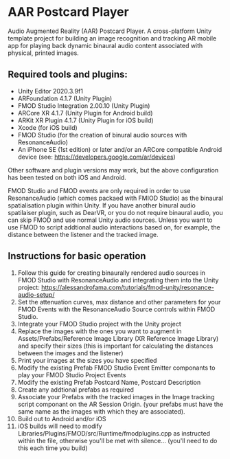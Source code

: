 # AAR Postcard Player

Audio Augmented Reality (AAR) Postcard Player. A cross-platform Unity template project for building an image recognition and tracking AR mobile app for playing back dynamic binaural audio content associated with physical, printed images.

## Required tools and plugins:

* Unity Editor 2020.3.9f1
* ARFoundation 4.1.7 (Unity Plugin)
* FMOD Studio Integration 2.00.10 (Unity Plugin)
* ARCore XR 4.1.7 (Unity Plugin for Android build)
* ARKit XR Plugin 4.1.7 (Unity Plugin for iOS build)
* Xcode (for iOS build)
* FMOD Studio (for the creation of binural audio sources with ResonanceAudio)
* An iPhone SE (1st edition) or later and/or an ARCore compatible Android device (see: https://developers.google.com/ar/devices)

Other software and plugin versions may work, but the above configuration has been tested on both iOS and Android.

FMOD Studio and FMOD events are only required in order to use ResonanceAudio (which comes packaed with FMIOD Studio) as the binaural spatialisation plugin within Unity. If you have another binural audio spatilaiser plugin, such as DearVR, or you do not require binaural audio, you can skip FMOD and use normal Unity audio sources. Unless you want to use FMOD to script addtional audio interactions based on, for example, the distance between the listener and the tracked image.

## Instructions for basic operation

1. Follow this guide for creating binaurally rendered audio sources in FMOD Studio with ResonanceAudio and integrating them into the Unity project: https://alessandrofama.com/tutorials/fmod-unity/resonance-audio-setup/
2. Set the attenuation curves, max distance and other parameters for your FMOD Events with the ResonanceAudio Source controls within FMOD Studio.
3. Integrate your FMOD Studio project with the Unity project
4. Replace the images with the ones you want to augment in Assets/Prefabs/Reference Image Library (XR Reference Image Library) and specify their sizes (this is important for calculating the distances between the images and the listener)
5. Print your images at the sizes you have specified
6. Modify the existing Prefab FMOD Studio Event Emitter componants to play your FMOD Studio Project Events
7. Modify the existing Prefab Postcard Name, Postcard Description
8. Create any addtional prefabs as required
9. Associate your Prefabs with the tracked images in the Image tracking script componant on the AR Session Origin. (your prefabs must have the same name as the images with which they are associated).
10. Build out to Android and/or iOS
11. iOS builds will need to modify Libraries/Plugins/FMOD/src/Runtime/fmodplugins.cpp as instructed within the file, otherwise you'll be met with silence... (you'll need to do this each time you build)

